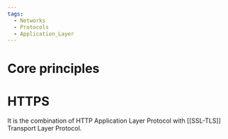 ```yaml
---
tags:
  - Networks
  - Protocols
  - Application_Layer
---
```

# Core principles
# HTTPS
It is the combination of HTTP Application Layer Protocol with [[SSL-TLS]] Transport Layer Protocol.